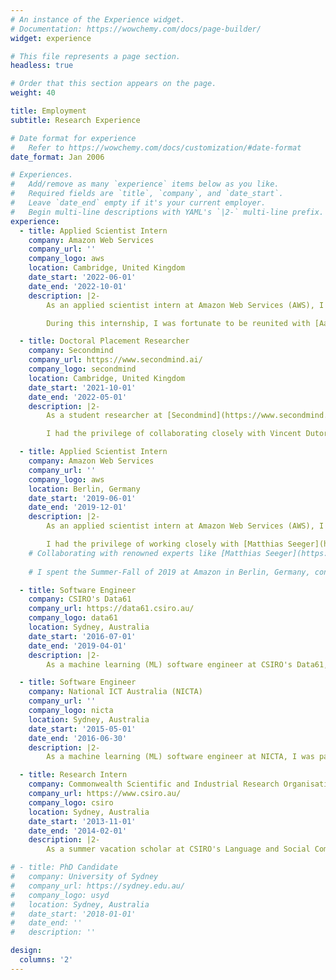 ```yaml
---
# An instance of the Experience widget.
# Documentation: https://wowchemy.com/docs/page-builder/
widget: experience

# This file represents a page section.
headless: true

# Order that this section appears on the page.
weight: 40

title: Employment
subtitle: Research Experience

# Date format for experience
#   Refer to https://wowchemy.com/docs/customization/#date-format
date_format: Jan 2006

# Experiences.
#   Add/remove as many `experience` items below as you like.
#   Required fields are `title`, `company`, and `date_start`.
#   Leave `date_end` empty if it's your current employer.
#   Begin multi-line descriptions with YAML's `|2-` multi-line prefix.
experience:
  - title: Applied Scientist Intern
    company: Amazon Web Services
    company_url: ''
    company_logo: aws
    location: Cambridge, United Kingdom
    date_start: '2022-06-01'
    date_end: '2022-10-01'
    description: |2-
        As an applied scientist intern at Amazon Web Services (AWS), I led an explorative research project focused on addressing the challenges of hyperparameter optimization for large language models (LLMs). Our primary objective was to gain a comprehensive understanding of the scaling behavior of LLMs and investigate the feasibility of extrapolating optimal hyperparameters from smaller LLMs to their massive counterparts. This hands-on work involved orchestrating the parallel training of multiple LLMs from scratch across numerous GPU cloud instances to gain insights into their scaling dynamics.

        During this internship, I was fortunate to be reunited with [Aaron Klein](https://aaronkl.github.io/), [Matthias Seeger](https://mseeger.github.io/), and [Cédric Archambeau](http://www0.cs.ucl.ac.uk/staff/c.archambeau/), with whom I had previously collaborated during an earlier internship at AWS Berlin.

  - title: Doctoral Placement Researcher
    company: Secondmind
    company_url: https://www.secondmind.ai/
    company_logo: secondmind
    location: Cambridge, United Kingdom
    date_start: '2021-10-01'
    date_end: '2022-05-01'
    description: |2-
        As a student researcher at [Secondmind](https://www.secondmind.ai/) (formerly Prowler.io), a research-intensive AI startup renowned for its innovations in [Bayesian optimization (BO)](tag/bayesian-optimization/) and [Gaussian processes (GPs)](tag/gaussian-processes), I contributed impactful research and open-source code aligned with their focus on advancing probabilistic ML. Specifically, I developed [open-source software](https://github.com/secondmind-labs/GPflux) to facilitate sampling efficiently from GPs, substantially improving their accessibility and functionality. Additionally, I led a research initiative to improve the integration of neural networks (NNs) with GP approximations, bridging a critical gap between probabilistic methods and deep learning. These efforts culminated in a [research paper](publication/spherical-features-gaussian-process) that was selected for an oral presentation at the [International Conference on Machine Learning (ICML)](#).

        I had the privilege of collaborating closely with Vincent Dutordoir and Victor Picheny during this period.

  - title: Applied Scientist Intern
    company: Amazon Web Services
    company_url: ''
    company_logo: aws
    location: Berlin, Germany
    date_start: '2019-06-01'
    date_end: '2019-12-01'
    description: |2-
        As an applied scientist intern at Amazon Web Services (AWS), I contributed to the development of the [Automatic Model Tuning](https://arxiv.org/abs/2012.08489) functionality in [AWS SageMaker](https://aws.amazon.com/sagemaker/). My primary focus was on advancing [AutoML](/tag/automl/) and hyperparameter optimization, particularly [Bayesian optimization (BO)](tag/bayesian-optimization/) methods. I spearheaded a research project aimed at integrating multi-fidelity BO with asynchronous parallelism to significantly improve the efficiency and scalability of model tuning. This initiative led to the development of a [research paper](publication/async-multi-fidelity-hpo/) and the release of open-source code within the [AutoGluon](https://github.com/awslabs/autogluon), subsequently forming the basis of the [SyneTune](https://github.com/awslabs/syne-tune) library.

        I had the privilege of working closely with [Matthias Seeger](https://mseeger.github.io/), [Cédric Archambeau](http://www0.cs.ucl.ac.uk/staff/c.archambeau/), and [Aaron Klein](https://aaronkl.github.io/) during this internship.
    # Collaborating with renowned experts like [Matthias Seeger](https://mseeger.github.io/), [Cédric Archambeau](http://www0.cs.ucl.ac.uk/staff/c.archambeau/), and [Aaron Klein](https://aaronkl.github.io/), I acquired profound knowledge and experience in this domain.
    
    # I spent the Summer-Fall of 2019 at Amazon in Berlin, Germany, conducting research in the area of [AutoML](/tag/automl/) in contribution to the [Automatic Model Tuning](https://arxiv.org/abs/2012.08489) service on [AWS SageMaker](https://aws.amazon.com/sagemaker/). I was fortunate to been given the opportunity to work with eminent researchers in the field, [Matthias Seeger](https://mseeger.github.io/), [Aaron Klein](https://aaronkl.github.io/), and [Cédric Archambeau](http://www0.cs.ucl.ac.uk/staff/c.archambeau/). Together, we tackled the challenges of extending *multi-fidelity Bayesian optimization* with *asynchronous parallelism*. The research developed during my internship culminated in a [research paper](publication/async-multi-fidelity-hpo/) and the release of our [code](https://autogluon.mxnet.io/api/autogluon.searcher.html#gpmultifidelitysearcher) as part of the open-source [AutoGluon](https://github.com/awslabs/autogluon) library.

  - title: Software Engineer
    company: CSIRO's Data61
    company_url: https://data61.csiro.au/
    company_logo: data61
    location: Sydney, Australia
    date_start: '2016-07-01'
    date_end: '2019-04-01'
    description: |2-
        As a machine learning (ML) software engineer at CSIRO's Data61, the AI research division of Australia's national science agency, I was an integral part of the Inference Systems Engineering Team, specializing in probabilistic ML for diverse problem domains. Our focus encompassed areas such as spatial inference and Bayesian experimental design, with a primary emphasis on scalability. I led the development of [new microservices](https://data61.csiro.au/en/Our-Research/Our-Work/Safety-and-Security/Understanding-Risk/Determinant) and contributed to the development of open-source libraries for large-scale [Bayesian deep learning](https://github.com/gradientinstitute/aboleth). I also had a stint with the Graph Analytics Engineering Team, where my contributions to research on graph representation learning led to a [research paper](publication/vi-gcn-2) selected for a spotlight presentation at the [Conference on Neural Information Processing Systems (NeurIPS)](https://proceedings.neurips.cc/paper/2020).

  - title: Software Engineer
    company: National ICT Australia (NICTA)
    company_url: ''
    company_logo: nicta
    location: Sydney, Australia
    date_start: '2015-05-01'
    date_end: '2016-06-30'
    description: |2-
        As a machine learning (ML) software engineer at NICTA, I was part of an interdisciplinary ML research team contributing to the [Big Data Knowledge Discovery](https://research.csiro.au/data61/big-data-knowledge-discovery/) initiative, which engaged with leading scientists across various natural sciences domains to develop Bayesian ML software frameworks to support Australia's evolving scientific research landscape. During this time, I led the development and release of numerous [open-source libraries](https://github.com/NICTA/revrand) for applying Bayesian ML at scale.

  - title: Research Intern
    company: Commonwealth Scientific and Industrial Research Organisation (CSIRO)
    company_url: https://www.csiro.au/
    company_logo: csiro
    location: Sydney, Australia
    date_start: '2013-11-01'
    date_end: '2014-02-01'
    description: |2-
        As a summer vacation scholar at CSIRO's Language and Social Computing team, I applied cutting-edge machine learning (ML) and natural language processing (NLP) techniques to build a robust text classification system for automated sentiment analysis.

# - title: PhD Candidate
#   company: University of Sydney
#   company_url: https://sydney.edu.au/
#   company_logo: usyd
#   location: Sydney, Australia
#   date_start: '2018-01-01'
#   date_end: ''
#   description: ''

design:
  columns: '2'
---
```

